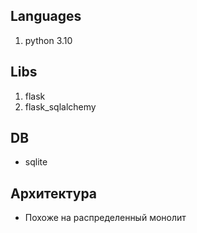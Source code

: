 ## Languages
1. python 3.10

## Libs
1. flask
2. flask_sqlalchemy

## DB
* sqlite

## Архитектура
* Похоже на распределенный монолит